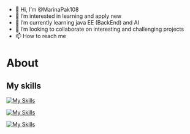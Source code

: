 - 👋 Hi, I’m @MarinaPak108
- 👀 I’m interested in learning and apply new 
- 🌱 I’m currently learning java EE (BackEnd) and AI
- 💞️ I’m looking to collaborate on interesting and challenging projects
- 📫 How to reach me 
# About 
## My skills

[![My Skills](https://skillicons.dev/icons?i=java,mysql,html,flutter,cs,docker,dotnet,firebase,github,javascript,spring&theme=light)](https://skillicons.dev)

[![My Skills](https://skillicons.dev/icons?i=maven,visualstudio,vscode,idea&theme=light)](https://skillicons.dev)

[![My Skills](https://skillicons.dev/icons?i=tensorflow,py&theme=light)](https://skillicons.dev)

<!---
MarinaPak108/MarinaPak108 is a ✨ special ✨ repository because its `README.md` (this file) appears on your GitHub profile.
You can click the Preview link to take a look at your changes.
--->
